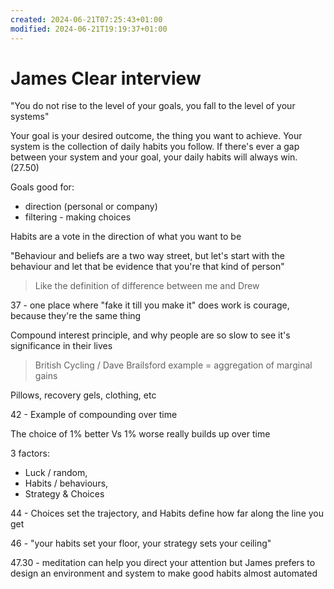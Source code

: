 ```yaml
---
created: 2024-06-21T07:25:43+01:00
modified: 2024-06-21T19:19:37+01:00
---
```


# James Clear interview

"You do not rise to the level of your goals, you fall to the level of your systems"

Your goal is your desired outcome, the thing you want to achieve. Your system is the collection of daily habits you follow. If there's ever a gap between your system and your goal, your daily habits will always win. (27.50)

Goals good for:
- direction (personal or company)
- filtering - making choices

Habits are a vote in the direction of what you want to be

"Behaviour and beliefs are a two way street, but let's start with the behaviour and let that be evidence that you're that kind of person"
> Like the definition of difference between me and Drew

37 - one place where "fake it till you make it" does work is courage, because they're the same thing

Compound interest principle, and why people are so slow to see it's significance in their lives
> British Cycling / Dave Brailsford example = aggregation of marginal gains

Pillows, recovery gels, clothing, etc

42 - Example of compounding over time

The choice of 1% better Vs 1% worse really builds up over time

3 factors:
- Luck / random, 
- Habits / behaviours, 
- Strategy & Choices

44 - Choices set the trajectory, and Habits define how far along the line you get

46 - "your habits set your floor, your strategy sets your ceiling"

47.30 - meditation can help you direct your attention but James prefers to design an environment and system to make good habits almost automated
